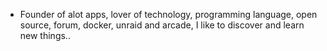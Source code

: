 - Founder of alot apps, lover of technology, programming language, open source, forum, docker, unraid and arcade, I like to discover and learn new things..
  <br>







































































































































































































































































































































































































































































































































































































































































































































































































































